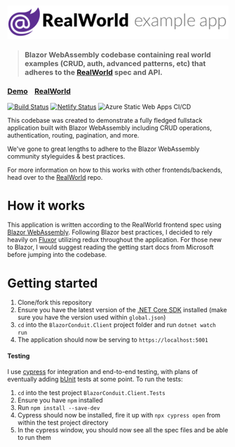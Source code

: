 ![Realworld logo](./realworld-logo.png)

> ### Blazor WebAssembly codebase containing real world examples (CRUD, auth, advanced patterns, etc) that adheres to the [RealWorld](https://github.com/gothinkster/realworld) spec and API.

### [Demo](https://blazor-conduit.netlify.app/)&nbsp;&nbsp;&nbsp;&nbsp;[RealWorld](https://github.com/gothinkster/realworld)

[![Build Status](https://dev.azure.com/JoeyMckenzie/Blazor%20Conduit/_apis/build/status/JoeyMckenzie.BlazorConduit?branchName=master)](https://dev.azure.com/JoeyMckenzie/Blazor%20Conduit/_build/latest?definitionId=9&branchName=master)
[![Netlify Status](https://api.netlify.com/api/v1/badges/f9c217ee-5425-4b53-a44b-de89d3e90e74/deploy-status)](https://app.netlify.com/sites/blazor-portfolio/deploys)
![Azure Static Web Apps CI/CD](https://github.com/JoeyMckenzie/BlazorConduit/workflows/Azure%20Static%20Web%20Apps%20CI/CD/badge.svg)


This codebase was created to demonstrate a fully fledged fullstack application built with Blazor WebAssembly including CRUD operations, authentication, routing, pagination, and more.

We've gone to great lengths to adhere to the Blazor WebAssembly community styleguides & best practices.

For more information on how to this works with other frontends/backends, head over to the [RealWorld](https://github.com/gothinkster/realworld) repo.

# How it works

This application is written according to the RealWorld frontend spec using [Blazor WebAssembly](https://dotnet.microsoft.com/apps/aspnet/web-apps/blazor). Following Blazor best practices, I decided to rely heavily on [Fluxor](https://github.com/mrpmorris/fluxor) utilizing redux throughout the application. For those new to Blazor, I would suggest reading the getting start docs from Microsoft before jumping into the codebase.

# Getting started
1. Clone/fork this repository
2. Ensure you have the latest version of the [.NET Core SDK](https://dotnet.microsoft.com/download) installed (make sure you have the version used within `global.json`)
3. `cd` into the `BlazorConduit.Client` project folder and run `dotnet watch run`
4. The application should now be serving to `https://localhost:5001`

#### Testing
I use [cypress](https://www.cypress.io/) for integration and end-to-end testing, with plans of eventually adding [bUnit](https://github.com/rafritts/bunit) tests at some point. To run the tests:
1. `cd` into the test project `BlazorConduit.Client.Tests`
2. Ensure you have `npm` installed
3. Run `npm install --save-dev`
4. Cypress should now be installed, fire it up with `npx cypress open` from within the test project directory
5. In the cypress window, you should now see all the spec files and be able to run them

